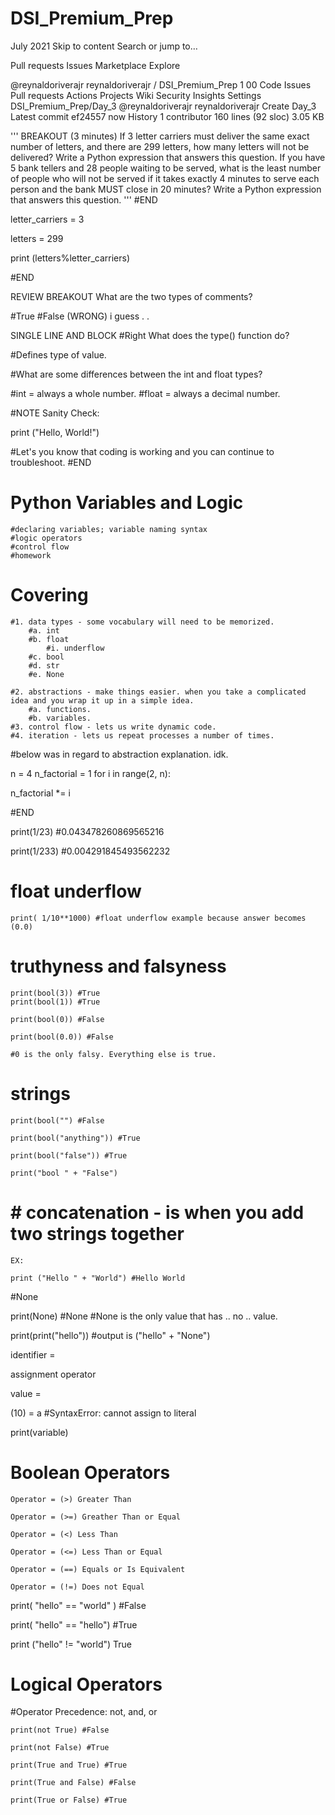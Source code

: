 # DSI_Premium_Prep
July 2021
Skip to content
Search or jump to…

Pull requests
Issues
Marketplace
Explore
 
@reynaldoriverajr 
reynaldoriverajr
/
DSI_Premium_Prep
1
00
Code
Issues
Pull requests
Actions
Projects
Wiki
Security
Insights
Settings
DSI_Premium_Prep/Day_3
@reynaldoriverajr
reynaldoriverajr Create Day_3
Latest commit ef24557 now
 History
 1 contributor
160 lines (92 sloc)  3.05 KB
  
'''
BREAKOUT (3 minutes)
If 3 letter carriers must deliver the same exact number of letters, and there are 299 letters, how many letters will not be delivered? Write a Python expression that answers this question.
If you have 5 bank tellers and 28 people waiting to be served, what is the least number of people who will not be served if it takes exactly 4 minutes to serve each person and the bank MUST close in 20 minutes? Write a Python expression that answers this question.
'''
#END

letter_carriers = 3

letters = 299

print (letters%letter_carriers)

#END

REVIEW BREAKOUT
What are the two types of comments?

#True #False (WRONG) i guess . .

SINGLE LINE AND BLOCK #Right
What does the type() function do?

#Defines type of value.

#What are some differences between the int and float types?

#int = always a whole number.
#float = always a decimal number.

#NOTE
Sanity Check:

print ("Hello, World!")

#Let's you know that coding is working and you can continue to troubleshoot.
#END

# Python Variables and Logic
    #declaring variables; variable naming syntax
    #logic operators
    #control flow
    #homework

# Covering
    #1. data types - some vocabulary will need to be memorized.
        #a. int
        #b. float
            #i. underflow
        #c. bool
        #d. str
        #e. None

    #2. abstractions - make things easier. when you take a complicated idea and you wrap it up in a simple idea.
        #a. functions.
        #b. variables.
    #3. control flow - lets us write dynamic code.
    #4. iteration - lets us repeat processes a number of times.

#below was in regard to abstraction explanation. idk.

n = 4
n_factorial = 1
for i in range(2, n):

n_factorial *= i

#END

print(1/23) #0.043478260869565216

print(1/233) #0.004291845493562232

# float underflow

    print( 1/10**1000) #float underflow example because answer becomes (0.0)

# truthyness and falsyness

    print(bool(3)) #True
    print(bool(1)) #True

    print(bool(0)) #False

    print(bool(0.0)) #False

    #0 is the only falsy. Everything else is true.


# strings

    print(bool("") #False

    print(bool("anything")) #True

    print(bool("false")) #True

    print("bool " + "False")


# # concatenation - is when you add two strings together

    EX:

    print ("Hello " + "World") #Hello World


#None

print(None) #None
#None is the only value that has .. no .. value.

print(print("hello")) #output is ("hello" + "None")


identifier =

assignment operator

value =

(10) = a #SyntaxError: cannot assign to literal

print(variable)

# Boolean Operators

    Operator = (>) Greater Than

    Operator = (>=) Greather Than or Equal

    Operator = (<) Less Than

    Operator = (<=) Less Than or Equal

    Operator = (==) Equals or Is Equivalent

    Operator = (!=) Does not Equal


print( "hello" == "world" ) #False

print( "hello" == "hello") #True

print ("hello" != "world") True

# Logical Operators
 #Operator Precedence: not, and, or

    print(not True) #False

    print(not False) #True

    print(True and True) #True

    print(True and False) #False

    print(True or False) #True
